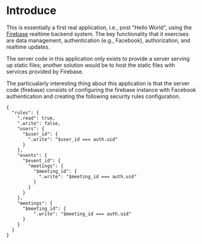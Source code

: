 Introduce
=========

This is essentially a first real application, i.e., post "Hello World", using the [Firebase](http://firebase.com) realtime backend system. The key functionality that it exercises are data management, authentication (e.g., Facebook), authorization, and realtime updates.

The server code in this application only exists to provide a server serving up static files; another solution would be to host the static files with services provided by Firebase.

The particualarly interesting thing about this application is that the server code (firebase) consists of configuring the firebase instance with Facebook authentication and creating the following security rules configuration.

```
{
  "rules": {
    ".read": true,
    ".write": false,
    "users": {
      "$user_id": {
        ".write": "$user_id === auth.uid"
      }
    },
    "events": {
      "$event_id": {
        "meetings": {
          "$meeting_id": {
            ".write": "$meeting_id === auth.uid"
          }
        }
      }
    },
    "meetings": {
      "$meeting_id": {
          ".write": "$meeting_id === auth.uid"
      }
    }
  }
}
```
